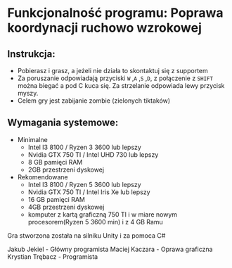 # Funkcjonalność programu: Poprawa koordynacji ruchowo wzrokowej

## Instrukcja:
- Pobierasz i grasz, a jeżeli nie działa to skontaktuj się z supportem
- Za poruszanie odpowiadają przyciski `W` ,`A` ,`S` ,`D`, z połączenie z `SHIFT` można biegać a pod C kuca się. Za strzelanie odpowiada lewy przycisk myszy.
- Celem gry jest zabijanie zombie (zielonych tiktaków)

## Wymagania systemowe:
- Minimalne 
   - Intel I3 8100 / Ryzen 3 3600 lub lepszy
   - Nvidia GTX 750 TI / Intel UHD 730 lub lepszy 
   - 8 GB pamięci RAM
   - 2GB przestrzeni dyskowej
- Rekomendowane
  - Intel I3 8100 / Ryzen 5 3600 lub lepszy
  - Nvidia GTX 750 TI / Intel Iris Xe lub lepszy
  - 16 GB pamięci RAM
  - 4GB przestrzeni dyskowej
  - komputer z kartą graficzną 750 TI  i w miare nowym procesorem(Ryzen 5 3600 min) i z 4 GB Ramu

Gra stworzona została na silniku Unity i za pomoca C#

Jakub Jekiel - Główny programista
Maciej Kaczara - Oprawa graficzna
Krystian Trębacz - Programista